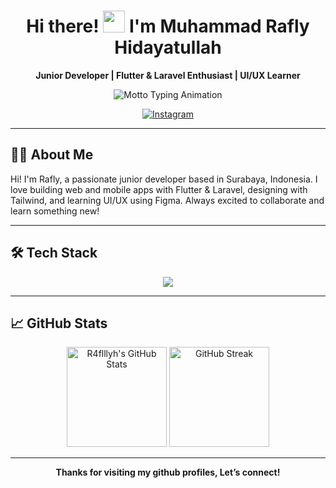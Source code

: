 <h1 align="center">
  Hi there! <img src="https://media.giphy.com/media/hvRJCLFzcasrR4ia7z/giphy.gif" width="35"> I'm Muhammad Rafly Hidayatullah
</h1>

<p align="center">
  <b>Junior Developer | Flutter & Laravel Enthusiast | UI/UX Learner</b>
</p>

<p align="center">
  <img src="https://readme-typing-svg.demolab.com?font=Fira+Code&weight=600&size=22&pause=1200&color=0B8AFF&center=true&vCenter=true&width=380&lines=Code+with+passion" alt="Motto Typing Animation" />
</p>

<p align="center">
  <a href="https://instagram.com/raflllyh">
    <img src="https://img.shields.io/badge/Instagram-@raflllyh-E4405F?style=for-the-badge&logo=instagram&logoColor=white" alt="Instagram">
  </a>
</p>

---

## 👨‍💻 About Me

Hi! I'm Rafly, a passionate junior developer based in Surabaya, Indonesia. I love building web and mobile apps with Flutter & Laravel, designing with Tailwind, and learning UI/UX using Figma. Always excited to collaborate and learn something new!

---

## 🛠 Tech Stack

<div align="center">

  <img src="https://skillicons.dev/icons?i=html,css,js,tailwind,bootstrap,laravel,figma,git,github,flutter,dart,supabase,firebase" />

</div>

---

## 📈 GitHub Stats

<p align="center">
  <img src="https://github-readme-stats.vercel.app/api?username=R4flllyh&show_icons=true&theme=tokyonight" alt="R4flllyh's GitHub Stats" height="160"/>
  <img src="https://github-readme-streak-stats.herokuapp.com/?user=R4flllyh&theme=tokyonight" alt="GitHub Streak" height="160"/>
</p>

---

<p align="center">
  <b>Thanks for visiting my github profiles, Let’s connect!</b>
</p>

